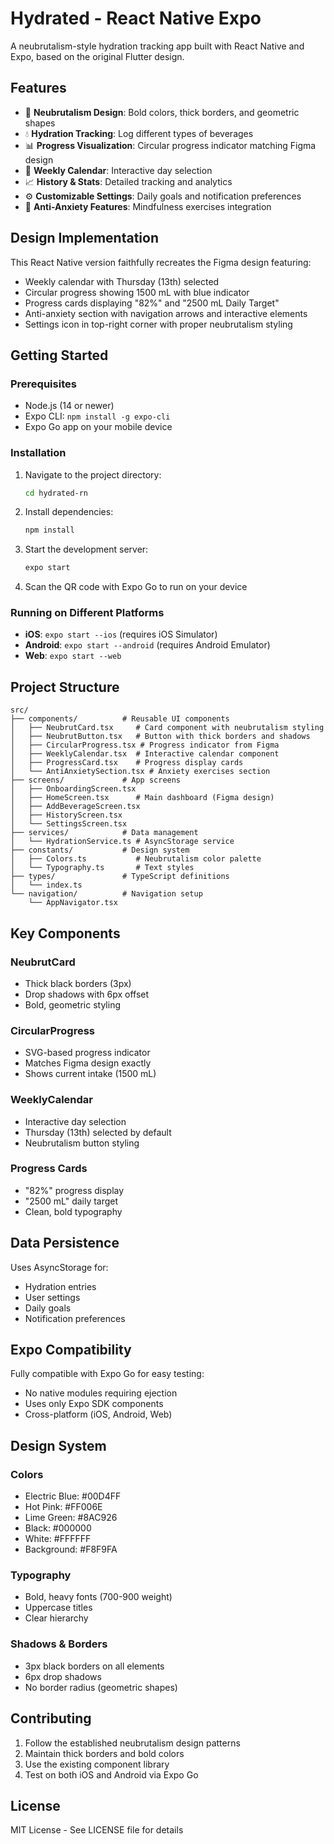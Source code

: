 # Hydrated - React Native Expo

A neubrutalism-style hydration tracking app built with React Native and Expo, based on the original Flutter design.

## Features

- 🎨 **Neubrutalism Design**: Bold colors, thick borders, and geometric shapes
- 💧 **Hydration Tracking**: Log different types of beverages
- 📊 **Progress Visualization**: Circular progress indicator matching Figma design
- 📅 **Weekly Calendar**: Interactive day selection
- 📈 **History & Stats**: Detailed tracking and analytics
- ⚙️ **Customizable Settings**: Daily goals and notification preferences
- 🎯 **Anti-Anxiety Features**: Mindfulness exercises integration

## Design Implementation

This React Native version faithfully recreates the Figma design featuring:
- Weekly calendar with Thursday (13th) selected
- Circular progress showing 1500 mL with blue indicator
- Progress cards displaying "82%" and "2500 mL Daily Target"
- Anti-anxiety section with navigation arrows and interactive elements
- Settings icon in top-right corner with proper neubrutalism styling

## Getting Started

### Prerequisites

- Node.js (14 or newer)
- Expo CLI: `npm install -g expo-cli`
- Expo Go app on your mobile device

### Installation

1. Navigate to the project directory:
   ```bash
   cd hydrated-rn
   ```

2. Install dependencies:
   ```bash
   npm install
   ```

3. Start the development server:
   ```bash
   expo start
   ```

4. Scan the QR code with Expo Go to run on your device

### Running on Different Platforms

- **iOS**: `expo start --ios` (requires iOS Simulator)
- **Android**: `expo start --android` (requires Android Emulator)
- **Web**: `expo start --web`

## Project Structure

```
src/
├── components/          # Reusable UI components
│   ├── NeubrutCard.tsx     # Card component with neubrutalism styling
│   ├── NeubrutButton.tsx   # Button with thick borders and shadows
│   ├── CircularProgress.tsx # Progress indicator from Figma
│   ├── WeeklyCalendar.tsx  # Interactive calendar component
│   ├── ProgressCard.tsx    # Progress display cards
│   └── AntiAnxietySection.tsx # Anxiety exercises section
├── screens/             # App screens
│   ├── OnboardingScreen.tsx
│   ├── HomeScreen.tsx      # Main dashboard (Figma design)
│   ├── AddBeverageScreen.tsx
│   ├── HistoryScreen.tsx
│   └── SettingsScreen.tsx
├── services/            # Data management
│   └── HydrationService.ts # AsyncStorage service
├── constants/           # Design system
│   ├── Colors.ts           # Neubrutalism color palette
│   └── Typography.ts       # Text styles
├── types/               # TypeScript definitions
│   └── index.ts
└── navigation/          # Navigation setup
    └── AppNavigator.tsx
```

## Key Components

### NeubrutCard
- Thick black borders (3px)
- Drop shadows with 6px offset
- Bold, geometric styling

### CircularProgress
- SVG-based progress indicator
- Matches Figma design exactly
- Shows current intake (1500 mL)

### WeeklyCalendar
- Interactive day selection
- Thursday (13th) selected by default
- Neubrutalism button styling

### Progress Cards
- "82%" progress display
- "2500 mL" daily target
- Clean, bold typography

## Data Persistence

Uses AsyncStorage for:
- Hydration entries
- User settings
- Daily goals
- Notification preferences

## Expo Compatibility

Fully compatible with Expo Go for easy testing:
- No native modules requiring ejection
- Uses only Expo SDK components
- Cross-platform (iOS, Android, Web)

## Design System

### Colors
- Electric Blue: #00D4FF
- Hot Pink: #FF006E  
- Lime Green: #8AC926
- Black: #000000
- White: #FFFFFF
- Background: #F8F9FA

### Typography
- Bold, heavy fonts (700-900 weight)
- Uppercase titles
- Clear hierarchy

### Shadows & Borders
- 3px black borders on all elements
- 6px drop shadows
- No border radius (geometric shapes)

## Contributing

1. Follow the established neubrutalism design patterns
2. Maintain thick borders and bold colors
3. Use the existing component library
4. Test on both iOS and Android via Expo Go

## License

MIT License - See LICENSE file for details